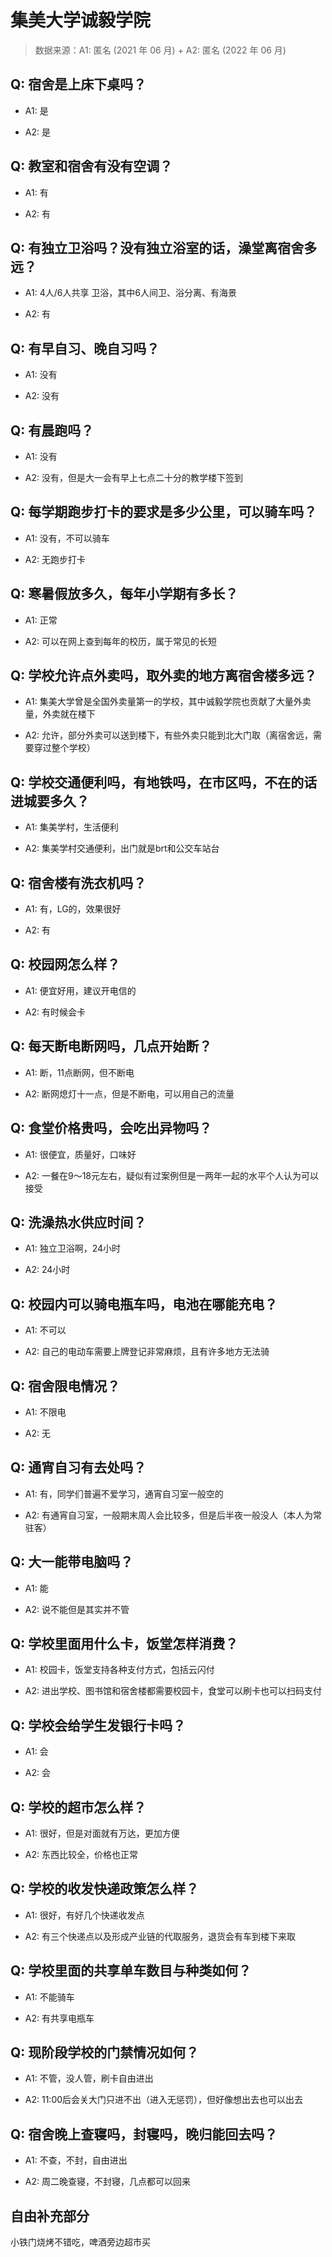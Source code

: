 # 集美大学诚毅学院

> 数据来源：A1: 匿名 (2021 年 06 月) + A2: 匿名 (2022 年 06 月)

## Q: 宿舍是上床下桌吗？

- A1: 是

- A2: 是

## Q: 教室和宿舍有没有空调？

- A1: 有

- A2: 有

## Q: 有独立卫浴吗？没有独立浴室的话，澡堂离宿舍多远？

- A1: 4人/6人共享 卫浴，其中6人间卫、浴分离、有海景

- A2: 有

## Q: 有早自习、晚自习吗？

- A1: 没有

- A2: 没有

## Q: 有晨跑吗？

- A1: 没有

- A2: 没有，但是大一会有早上七点二十分的教学楼下签到

## Q: 每学期跑步打卡的要求是多少公里，可以骑车吗？

- A1: 没有，不可以骑车

- A2: 无跑步打卡

## Q: 寒暑假放多久，每年小学期有多长？

- A1: 正常

- A2: 可以在网上查到每年的校历，属于常见的长短

## Q: 学校允许点外卖吗，取外卖的地方离宿舍楼多远？

- A1: 集美大学曾是全国外卖量第一的学校，其中诚毅学院也贡献了大量外卖量，外卖就在楼下

- A2: 允许，部分外卖可以送到楼下，有些外卖只能到北大门取（离宿舍远，需要穿过整个学校）

## Q: 学校交通便利吗，有地铁吗，在市区吗，不在的话进城要多久？

- A1: 集美学村，生活便利

- A2: 集美学村交通便利，出门就是brt和公交车站台

## Q: 宿舍楼有洗衣机吗？

- A1: 有，LG的，效果很好

- A2: 有

## Q: 校园网怎么样？

- A1: 便宜好用，建议开电信的

- A2: 有时候会卡

## Q: 每天断电断网吗，几点开始断？

- A1: 断，11点断网，但不断电

- A2: 断网熄灯十一点，但是不断电，可以用自己的流量

## Q: 食堂价格贵吗，会吃出异物吗？

- A1: 很便宜，质量好，口味好

- A2: 一餐在9～18元左右，疑似有过案例但是一两年一起的水平个人认为可以接受

## Q: 洗澡热水供应时间？

- A1: 独立卫浴啊，24小时

- A2: 24小时

## Q: 校园内可以骑电瓶车吗，电池在哪能充电？

- A1: 不可以

- A2: 自己的电动车需要上牌登记非常麻烦，且有许多地方无法骑

## Q: 宿舍限电情况？

- A1: 不限电

- A2: 无

## Q: 通宵自习有去处吗？

- A1: 有，同学们普遍不爱学习，通宵自习室一般空的

- A2: 有通宵自习室，一般期末周人会比较多，但是后半夜一般没人（本人为常驻客）

## Q: 大一能带电脑吗？

- A1: 能

- A2: 说不能但是其实并不管

## Q: 学校里面用什么卡，饭堂怎样消费？

- A1: 校园卡，饭堂支持各种支付方式，包括云闪付

- A2: 进出学校、图书馆和宿舍楼都需要校园卡，食堂可以刷卡也可以扫码支付

## Q: 学校会给学生发银行卡吗？

- A1: 会

- A2: 会

## Q: 学校的超市怎么样？

- A1: 很好，但是对面就有万达，更加方便

- A2: 东西比较全，价格也正常

## Q: 学校的收发快递政策怎么样？

- A1: 很好，有好几个快递收发点

- A2: 有三个快递点以及形成产业链的代取服务，退货会有车到楼下来取

## Q: 学校里面的共享单车数目与种类如何？

- A1: 不能骑车

- A2: 有共享电瓶车

## Q: 现阶段学校的门禁情况如何？

- A1: 不管，没人管，刷卡自由进出

- A2: 11:00后会关大门只进不出（进入无惩罚），但好像想出去也可以出去

## Q: 宿舍晚上查寝吗，封寝吗，晚归能回去吗？

- A1: 不查，不封，自由进出

- A2: 周二晚查寝，不封寝，几点都可以回来

## 自由补充部分

小铁门烧烤不错吃，啤酒旁边超市买